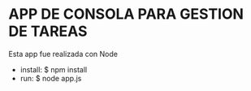 # APP DE CONSOLA PARA GESTION DE TAREAS

Esta app fue realizada con Node

- install: $ npm install
- run: $ node app.js
